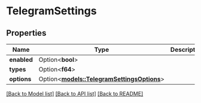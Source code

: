 # TelegramSettings

## Properties

Name | Type | Description | Notes
------------ | ------------- | ------------- | -------------
**enabled** | Option<**bool**> |  | [optional]
**types** | Option<**f64**> |  | [optional]
**options** | Option<[**models::TelegramSettingsOptions**](TelegramSettings_options.md)> |  | [optional]

[[Back to Model list]](../README.md#documentation-for-models) [[Back to API list]](../README.md#documentation-for-api-endpoints) [[Back to README]](../README.md)


